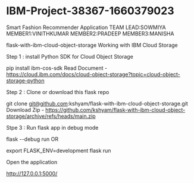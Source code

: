 # IBM-Project-38367-1660379023
Smart Fashion Recommender Application
TEAM LEAD:SOWMIYA
MEMBER1:VINITHKUMAR
MEMBER2:PRADEEP 
MEMBER3:MANISHA


flask-with-ibm-cloud-object-storage
Working with IBM Cloud Storage

Step 1 : install Python SDK for Cloud Object Storage

pip install ibm-cos-sdk
Read Document - https://cloud.ibm.com/docs/cloud-object-storage?topic=cloud-object-storage-python

Step 2 : Clone or download this flask repo

git clone git@github.com:kshyam/flask-with-ibm-cloud-object-storage.git
Download Zip - https://github.com/kshyam/flask-with-ibm-cloud-object-storage/archive/refs/heads/main.zip

Stpe 3 : Run flask app in debug mode

flask --debug run
OR

 export FLASK_ENV=development
 flask run

Open the application

http://127.0.0.1:5000/
